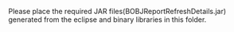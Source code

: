 Please place the required JAR files(BOBJReportRefreshDetails.jar) generated from the eclipse and binary libraries in this folder.